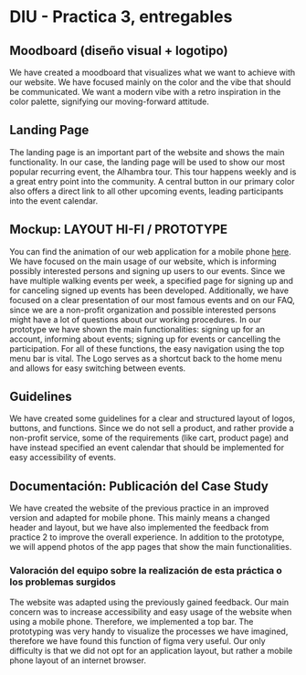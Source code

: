 # DIU - Practica 3, entregables

## Moodboard (diseño visual + logotipo)   
We have created a moodboard that visualizes what we want to achieve with our website. We have focused mainly on the color and the vibe that should be communicated. We want a modern vibe with a retro inspiration in the color palette, signifying our moving-forward attitude.

## Landing Page
The landing page is an important part of the website and shows the main functionality. In our case, the landing page will be used to show our most popular recurring event, the Alhambra tour. This tour happens weekly and is a great entry point into the community. 
A central button in our primary color also offers a direct link to all other upcoming events, leading participants into the event calendar.

## Mockup: LAYOUT HI-FI / PROTOTYPE
You can find the animation of our web application for a mobile phone [here](https://www.figma.com/proto/3vnQ4EaJzc1RhexS0KcqoR/DUI_3?node-id=11-1381&t=QPlgv7FMEH3hBDds-1&scaling=min-zoom&page-id=0%3A1&starting-point-node-id=11%3A1381&show-proto-sidebar=1). We have focused on the main usage of our website, which is informing possibly interested persons and signing up users to our events. Since we have multiple walking events per week, a specified page for signing up and for canceling signed up events has been developed. Additionally, we have focused on a clear presentation of our most famous events and on our FAQ, since we are a non-profit organization and possible interested persons might have a lot of questions about our working procedures. In our prototype we have shown the main functionalities: signing up for an account, informing about events; signing up for events or cancelling the participation. For all of these functions, the easy navigation using the top menu bar is vital. The Logo serves as a shortcut back to the home menu and allows for easy switching between events.

## Guidelines
We have created some guidelines for a clear and structured layout of logos, buttons, and functions. Since we do not sell a product, and rather provide a non-profit service, some of the requirements (like cart, product page) and have instead specified an event calendar that should be implemented for easy accessibility of events. 

## Documentación: Publicación del Case Study

We have created the website of the previous practice in an improved version and adapted for mobile phone. This mainly means a changed header and layout, but we have also implemented the feedback from practice 2 to improve the overall experience. In addition to the prototype, we will append photos of the app pages that show the main functionalities.


### Valoración del equipo sobre la realización de esta práctica o los problemas surgidos

The website was adapted using the previously gained feedback. Our main concern was to increase accessibility and easy usage of the website when using a mobile phone. Therefore, we implemented a top bar. The prototyping was very handy to visualize the processes we have imagined, therefore we have found this function of figma very useful.
Our only difficulty is that we did not opt for an application layout, but rather a mobile phone layout of an internet browser. 

 
